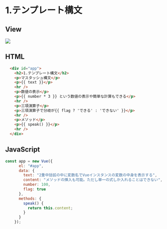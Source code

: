 # 1.テンプレート構文

## View

![](https://i.imgur.com/4XRBtbT.png)


## HTML

```html
  <div id="app">
    <h2>1.テンプレート構文</h2>
    <p>マスタッシュ構文</p>
    <p>{{ text }}</p>
    <hr />
    <p>数値の表示</p>
    <p>{{ number * 3 }} という数値の表示や簡単な計算もできる</p>
    <hr />
    <p>三項演算子</p>
    <p>三項演算子で分岐が{{ flag ? 'できる' : 'できない' }}</p>
    <hr />
    <p>メソッド</p>
    <p>{{ speak() }}</p>
    <hr />
  </div>
```

## JavaScript

```javascript
const app = new Vue({
      el: "#app",
      data: {
        text: "2重中括弧の中に変数名でVueインスタンスの変数の中身を表示する",
        content: "メソッドの挿入も可能。ただし単一の式しか入れることはできない",
        number: 100,
        flag: true
      },
      methods: {
        speak() {
          return this.content;
        }
      }
    });
```
